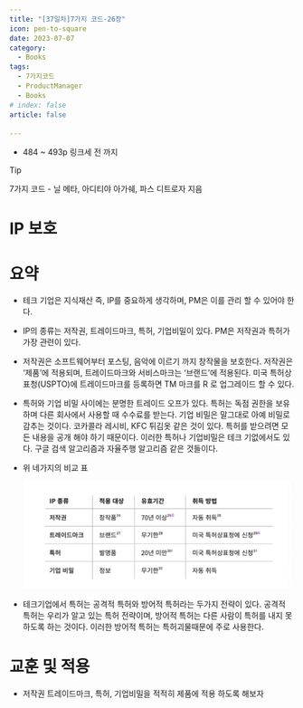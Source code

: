 ```yaml
---
title: "[37일차]7가지 코드-26장"
icon: pen-to-square
date: 2023-07-07
category:
  - Books
tags:
  - 7가지코드
  - ProductManager
  - Books
# index: false
article: false

---
```


- 484 ~ 493p 링크세 전 까지

<!-- more -->

>[!tip]
>7가지 코드 - 닐 메타, 아디티야 아가쉐, 파스 디트로자 지음


# IP 보호

# 요약

- 테크 기업은 지식재산 즉, IP를 중요하게 생각하며, PM은 이를 관리 할 수 있어야 한다.
- IP의 종류는 저작권, 트레이드마크, 특허, 기업비밀이 있다. PM은 저작권과 특허가 가장 관련이 있다.
- 저작권은 소프트웨어부터 포스팅, 음악에 이르기 까지 창작물을 보호한다. 저작권은 ‘제품’에 적용되며, 트레이드마크와 서비스마크는 ‘브랜드’에 적용된다. 미국 특허상표청(USPTO)에 트레이드마크를 등록하면 TM 마크를 R 로 업그레이드 할 수 있다.
- 특허와 기업 비밀 사이에는 분명한 트레이드 오프가 있다. 특허는 독점 권한을 보유하며 다른 회사에서 사용할 때 수수료를 받는다. 기업 비밀은 말그대로 아예 비밀로 감추는 것이다. 코카콜라 레시비, KFC 튀김옷 같은 것이 있다. 특허를 받으려면 모든 내용을 공개 해야 하기 때문이다. 
이러한 특허나 기업비밀은 테크 기없에서도 있다. 구글 검색 알고리즘과 자율주행 알고리즘 같은 것들이다.
- 위 네가지의 비교 표
    
    ![Untitled](image-37/Untitled.png)
    
- 테크기업에서 특허는 공격적 특허와 방어적 특허라는 두가지 전략이 있다. 공격적 특허는 우리가 알고 있는 특허 전략이며, 방어적 특허는 다른 사람이 특허를 내지 못하도록 하는 것이다. 이러한 방어적 특허는 특허괴물때문에 주로 사용한다.

# 교훈 및 적용

- 저작권 트레이드마크, 특허, 기업비밀을 적적히 제품에 적용 하도록 해보자